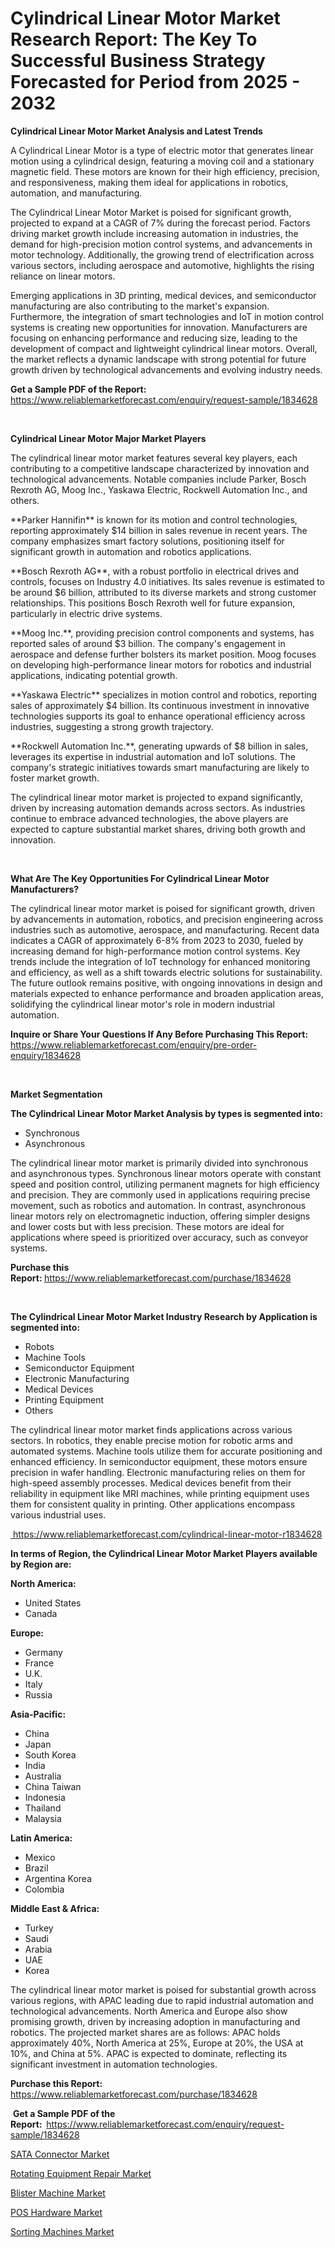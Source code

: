 <p><h1>Cylindrical Linear Motor Market Research Report: The Key To Successful Business Strategy Forecasted for Period from 2025 - 2032</h1></p><p><strong>Cylindrical Linear Motor Market Analysis and Latest Trends</strong></p>
<p><p>A Cylindrical Linear Motor is a type of electric motor that generates linear motion using a cylindrical design, featuring a moving coil and a stationary magnetic field. These motors are known for their high efficiency, precision, and responsiveness, making them ideal for applications in robotics, automation, and manufacturing.</p><p>The Cylindrical Linear Motor Market is poised for significant growth, projected to expand at a CAGR of 7% during the forecast period. Factors driving market growth include increasing automation in industries, the demand for high-precision motion control systems, and advancements in motor technology. Additionally, the growing trend of electrification across various sectors, including aerospace and automotive, highlights the rising reliance on linear motors.</p><p>Emerging applications in 3D printing, medical devices, and semiconductor manufacturing are also contributing to the market's expansion. Furthermore, the integration of smart technologies and IoT in motion control systems is creating new opportunities for innovation. Manufacturers are focusing on enhancing performance and reducing size, leading to the development of compact and lightweight cylindrical linear motors. Overall, the market reflects a dynamic landscape with strong potential for future growth driven by technological advancements and evolving industry needs.</p></p>
<p><strong>Get a Sample PDF of the Report:&nbsp;</strong> <a href="https://www.reliablemarketforecast.com/enquiry/request-sample/1834628?utm_campaign=1169&utm_medium=2&utm_source=Github&utm_content=ia&utm_term=11042025&utm_id=cylindrical-linear-motor">https://www.reliablemarketforecast.com/enquiry/request-sample/1834628</a></p>
<p>&nbsp;</p>
<p><strong>Cylindrical Linear Motor Major Market Players</strong></p>
<p><p>The cylindrical linear motor market features several key players, each contributing to a competitive landscape characterized by innovation and technological advancements. Notable companies include Parker, Bosch Rexroth AG, Moog Inc., Yaskawa Electric, Rockwell Automation Inc., and others.</p><p>**Parker Hannifin** is known for its motion and control technologies, reporting approximately $14 billion in sales revenue in recent years. The company emphasizes smart factory solutions, positioning itself for significant growth in automation and robotics applications.</p><p>**Bosch Rexroth AG**, with a robust portfolio in electrical drives and controls, focuses on Industry 4.0 initiatives. Its sales revenue is estimated to be around $6 billion, attributed to its diverse markets and strong customer relationships. This positions Bosch Rexroth well for future expansion, particularly in electric drive systems.</p><p>**Moog Inc.**, providing precision control components and systems, has reported sales of around $3 billion. The company's engagement in aerospace and defense further bolsters its market position. Moog focuses on developing high-performance linear motors for robotics and industrial applications, indicating potential growth.</p><p>**Yaskawa Electric** specializes in motion control and robotics, reporting sales of approximately $4 billion. Its continuous investment in innovative technologies supports its goal to enhance operational efficiency across industries, suggesting a strong growth trajectory.</p><p>**Rockwell Automation Inc.**, generating upwards of $8 billion in sales, leverages its expertise in industrial automation and IoT solutions. The company's strategic initiatives towards smart manufacturing are likely to foster market growth.</p><p>The cylindrical linear motor market is projected to expand significantly, driven by increasing automation demands across sectors. As industries continue to embrace advanced technologies, the above players are expected to capture substantial market shares, driving both growth and innovation.</p></p>
<p>&nbsp;</p>
<p><strong>What Are The Key Opportunities For Cylindrical Linear Motor Manufacturers?</strong></p>
<p><p>The cylindrical linear motor market is poised for significant growth, driven by advancements in automation, robotics, and precision engineering across industries such as automotive, aerospace, and manufacturing. Recent data indicates a CAGR of approximately 6-8% from 2023 to 2030, fueled by increasing demand for high-performance motion control systems. Key trends include the integration of IoT technology for enhanced monitoring and efficiency, as well as a shift towards electric solutions for sustainability. The future outlook remains positive, with ongoing innovations in design and materials expected to enhance performance and broaden application areas, solidifying the cylindrical linear motor's role in modern industrial automation.</p></p>
<p><strong>Inquire or Share Your Questions If Any Before Purchasing This Report:</strong> <a href="https://www.reliablemarketforecast.com/enquiry/pre-order-enquiry/1834628?utm_campaign=1169&utm_medium=2&utm_source=Github&utm_content=ia&utm_term=11042025&utm_id=cylindrical-linear-motor">https://www.reliablemarketforecast.com/enquiry/pre-order-enquiry/1834628</a></p>
<p>&nbsp;</p>
<p><strong>Market Segmentation</strong></p>
<p><strong>The Cylindrical Linear Motor Market Analysis by types is segmented into:</strong></p>
<p><ul><li>Synchronous</li><li>Asynchronous</li></ul></p>
<p><p>The cylindrical linear motor market is primarily divided into synchronous and asynchronous types. Synchronous linear motors operate with constant speed and position control, utilizing permanent magnets for high efficiency and precision. They are commonly used in applications requiring precise movement, such as robotics and automation. In contrast, asynchronous linear motors rely on electromagnetic induction, offering simpler designs and lower costs but with less precision. These motors are ideal for applications where speed is prioritized over accuracy, such as conveyor systems.</p></p>
<p><strong>Purchase this Report:&nbsp;</strong><a href="https://www.reliablemarketforecast.com/purchase/1834628?utm_campaign=1169&utm_medium=2&utm_source=Github&utm_content=ia&utm_term=11042025&utm_id=cylindrical-linear-motor">https://www.reliablemarketforecast.com/purchase/1834628</a></p>
<p>&nbsp;</p>
<p><strong>The Cylindrical Linear Motor Market Industry Research by Application is segmented into:</strong></p>
<p><ul><li>Robots</li><li>Machine Tools</li><li>Semiconductor Equipment</li><li>Electronic Manufacturing</li><li>Medical Devices</li><li>Printing Equipment</li><li>Others</li></ul></p>
<p><p>The cylindrical linear motor market finds applications across various sectors. In robotics, they enable precise motion for robotic arms and automated systems. Machine tools utilize them for accurate positioning and enhanced efficiency. In semiconductor equipment, these motors ensure precision in wafer handling. Electronic manufacturing relies on them for high-speed assembly processes. Medical devices benefit from their reliability in equipment like MRI machines, while printing equipment uses them for consistent quality in printing. Other applications encompass various industrial uses.</p></p>
<p><a href="https://www.reliablemarketforecast.com/cylindrical-linear-motor-r1834628?utm_campaign=1169&utm_medium=2&utm_source=Github&utm_content=ia&utm_term=11042025&utm_id=cylindrical-linear-motor">&nbsp;https://www.reliablemarketforecast.com/cylindrical-linear-motor-r1834628</a></p>
<p><strong>In terms of Region, the Cylindrical Linear Motor Market Players available by Region are:</strong></p>
<p>
    <p> <strong> North America: </strong>
        <ul>
            <li>United States</li>
            <li>Canada</li>
        </ul>
        </p> 
    <p> <strong> Europe: </strong>
        <ul>
            <li>Germany</li>
            <li>France</li>
            <li>U.K.</li>
            <li>Italy</li>
            <li>Russia</li>
        </ul>
        </p> 
    <p> <strong> Asia-Pacific: </strong>
        <ul>
            <li>China</li>
            <li>Japan</li>
            <li>South Korea</li>
            <li>India</li>
            <li>Australia</li>
            <li>China Taiwan</li>
            <li>Indonesia</li>
            <li>Thailand</li>
            <li>Malaysia</li>
        </ul>
        </p> 
    <p> <strong> Latin America: </strong>
        <ul>
            <li>Mexico</li>
            <li>Brazil</li>
            <li>Argentina Korea</li>
            <li>Colombia</li>
        </ul>
        </p> 
    <p> <strong> Middle East & Africa: </strong>
        <ul>
            <li>Turkey</li>
            <li>Saudi</li>
            <li>Arabia</li>
            <li>UAE</li>
            <li>Korea</li>
        </ul>
    </p>
    </p>
<p><p>The cylindrical linear motor market is poised for substantial growth across various regions, with APAC leading due to rapid industrial automation and technological advancements. North America and Europe also show promising growth, driven by increasing adoption in manufacturing and robotics. The projected market shares are as follows: APAC holds approximately 40%, North America at 25%, Europe at 20%, the USA at 10%, and China at 5%. APAC is expected to dominate, reflecting its significant investment in automation technologies.</p></p>
<p><strong>Purchase this Report: </strong><a href="https://www.reliablemarketforecast.com/purchase/1834628?utm_campaign=1169&utm_medium=2&utm_source=Github&utm_content=ia&utm_term=11042025&utm_id=cylindrical-linear-motor">https://www.reliablemarketforecast.com/purchase/1834628</a></p>
<p>&nbsp;<strong>Get a Sample PDF of the Report:&nbsp;&nbsp;</strong><a href="https://www.reliablemarketforecast.com/enquiry/request-sample/1834628?utm_campaign=1169&utm_medium=2&utm_source=Github&utm_content=ia&utm_term=11042025&utm_id=cylindrical-linear-motor">https://www.reliablemarketforecast.com/enquiry/request-sample/1834628</a></p>
<p><strong></strong></p>
<p><p><a href="https://github.com/lelkohydesyj/Market-Research-Report-List-1/blob/main/sata-connector-market.md?utm_campaign=1169&utm_medium=2&utm_source=Github&utm_content=ia&utm_term=11042025&utm_id=cylindrical-linear-motor">SATA Connector Market</a></p><p><a href="https://github.com/syskamazucqa/Market-Research-Report-List-1/blob/main/rotating-equipment-repair-market.md?utm_campaign=1169&utm_medium=2&utm_source=Github&utm_content=ia&utm_term=11042025&utm_id=cylindrical-linear-motor">Rotating Equipment Repair Market</a></p><p><a href="https://github.com/cezilfinerv9/Market-Research-Report-List-1/blob/main/blister-machine-market.md?utm_campaign=1169&utm_medium=2&utm_source=Github&utm_content=ia&utm_term=11042025&utm_id=cylindrical-linear-motor">Blister Machine Market</a></p><p><a href="https://github.com/tandepinho3p/Market-Research-Report-List-1/blob/main/pos-hardware-market.md?utm_campaign=1169&utm_medium=2&utm_source=Github&utm_content=ia&utm_term=11042025&utm_id=cylindrical-linear-motor">POS Hardware Market</a></p><p><a href="https://github.com/bhuraoutenc8/Market-Research-Report-List-1/blob/main/sorting-machines-market.md?utm_campaign=1169&utm_medium=2&utm_source=Github&utm_content=ia&utm_term=11042025&utm_id=cylindrical-linear-motor">Sorting Machines Market</a></p></p>